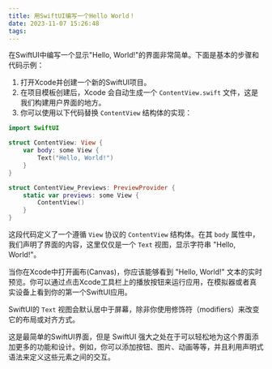 ```yaml
---
title: 用SwiftUI编写一个Hello World！
date: 2023-11-07 15:26:48
tags:
---
```

在SwiftUI中编写一个显示"Hello, World!"的界面非常简单。下面是基本的步骤和代码示例：

1. 打开Xcode并创建一个新的SwiftUI项目。
2. 在项目模板创建后，Xcode 会自动生成一个 `ContentView.swift` 文件，这是我们构建用户界面的地方。
3. 你可以使用以下代码替换 `ContentView` 结构体的实现：

```swift
import SwiftUI

struct ContentView: View {
    var body: some View {
        Text("Hello, World!")
    }
}

struct ContentView_Previews: PreviewProvider {
    static var previews: some View {
        ContentView()
    }
}
```

这段代码定义了一个遵循 `View` 协议的 `ContentView` 结构体。在其 `body` 属性中，我们声明了界面的内容，这里仅仅是一个 `Text` 视图，显示字符串 "Hello, World!"。

当你在Xcode中打开画布(Canvas)，你应该能够看到 "Hello, World!" 文本的实时预览。你可以通过点击Xcode工具栏上的播放按钮来运行应用，在模拟器或者真实设备上看到你的第一个SwiftUI应用。

SwiftUI的 `Text` 视图会默认居中于屏幕，除非你使用修饰符（modifiers）来改变它的布局或对齐方式。

这是最简单的SwiftUI界面，但是 SwiftUI 强大之处在于可以轻松地为这个界面添加更多的功能和设计。例如，你可以添加按钮、图片、动画等等，并且利用声明式语法来定义这些元素之间的交互。